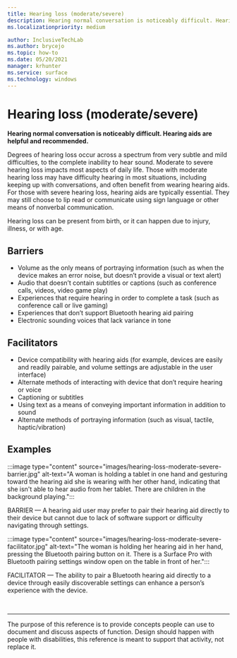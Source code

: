 ```yaml
---
title: Hearing loss (moderate/severe)
description: Hearing normal conversation is noticeably difficult. Hearing aids are helpful and recommended
ms.localizationpriority: medium

author: InclusiveTechLab
ms.author: brycejo 
ms.topic: how-to
ms.date: 05/20/2021
manager: krhunter
ms.service: surface
ms.technology: windows
---
```


# Hearing loss (moderate/severe)

**Hearing normal conversation is noticeably difficult. Hearing aids are helpful and recommended.**

Degrees of hearing loss occur across a spectrum from very subtle and mild difficulties, to the complete inability to hear sound. Moderate to severe hearing loss impacts most aspects of daily life. Those with moderate hearing loss may have difficulty hearing in most situations, including keeping up with conversations, and often benefit from wearing hearing aids. For those with severe hearing loss, hearing aids are typically essential. They may still choose to lip read or communicate using sign language or other means of nonverbal communication.

Hearing loss can be present from birth, or it can happen due to injury, illness, or with age.

## Barriers
* Volume as the only means of portraying information (such as when the device makes an error noise, but doesn’t provide a visual or text alert)
* Audio that doesn’t contain subtitles or captions (such as conference calls, videos, video game play)
* Experiences that require hearing in order to complete a task (such as conference call or live gaming)
* Experiences that don’t support Bluetooth hearing aid pairing
* Electronic sounding voices that lack variance in tone

## Facilitators
* Device compatibility with hearing aids (for example, devices are easily and readily pairable, and volume settings are adjustable in the user interface)​
* Alternate methods of interacting with device that don’t require hearing or voice​
* Captioning or subtitles​
* Using text as a means of conveying important information in addition to sound​
* Alternate methods of portraying information (such as visual, tactile, haptic/vibration)​

## Examples

:::image type="content" source="images/hearing-loss-moderate-severe-barrier.jpg" alt-text="A woman is holding a tablet in one hand and gesturing toward the hearing aid she is wearing with her other hand, indicating that she isn't able to hear audio from her tablet. There are children in the background playing.":::

BARRIER — A hearing aid user may prefer to pair their hearing aid directly to their device but cannot due to lack of software support or difficulty navigating through settings. 

:::image type="content" source="images/hearing-loss-moderate-severe-facilitator.jpg" alt-text="The woman is holding her hearing aid in her hand, pressing the Bluetooth pairing button on it. There is a Surface Pro with Bluetooth pairing settings window open on the table in front of her.":::

FACILITATOR — The ability to pair a Bluetooth hearing aid directly to a device through easily discoverable settings can enhance a person’s experience with the device. 


&nbsp;

[comment]: # (Footer statement)
___
The purpose of this reference is to provide concepts people can use to document and discuss aspects of function. Design should happen with people with disabilities, this reference is meant to support that activity, not replace it. 